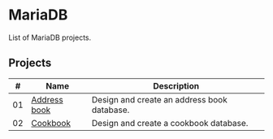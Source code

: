 # MariaDB

List of MariaDB projects.

## Projects

|  #  | Name                               | Description                                              |
| ----| -----------------------------------| ---------------------------------------------------------|
|  01 | [Address book](./address-book/)    | Design and create an address book database.              |
|  02 | [Cookbook](./cookbook/)            | Design and create a cookbook database.                   |
